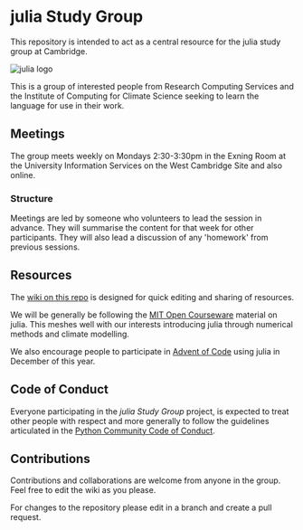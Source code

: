 # julia Study Group

This repository is intended to act as a central resource for the julia study group at Cambridge.

![julia logo](https://github.com/JuliaLang/julia-logo-graphics/blob/master/images/julia-logo-color.png)

This is a group of interested people from Research Computing Services and the Institute
of Computing for Climate Science seeking to learn the language for use in their work.


## Meetings

The group meets weekly on Mondays 2:30-3:30pm in the Exning Room at the University Information Services
on the West Cambridge Site and also online.

### Structure
Meetings are led by someone who volunteers to lead the session in advance.
They will summarise the content for that week for other participants.
They will also lead a discussion of any 'homework' from previous sessions.


## Resources

The [wiki on this repo](https://github.com/RSE-Cambridge/julia-study-group/wiki) is designed
for quick editing and sharing of resources.

We will be generally be following the [MIT Open Courseware](https://computationalthinking.mit.edu/Fall23/)
material on julia.
This meshes well with our interests introducing julia through numerical methods and climate modelling.

We also encourage people to participate in [Advent of Code](https://adventofcode.com/)
using julia in December of this year.


## Code of Conduct

Everyone participating in the _julia Study Group_ project, is expected to treat other
people with respect and more generally to follow the guidelines articulated in the
[Python Community Code of Conduct](https://www.python.org/psf/codeofconduct/).


## Contributions

Contributions and collaborations are welcome from anyone in the group.
Feel free to edit the wiki as you please.

For changes to the repository please edit in a branch and create a pull request.
